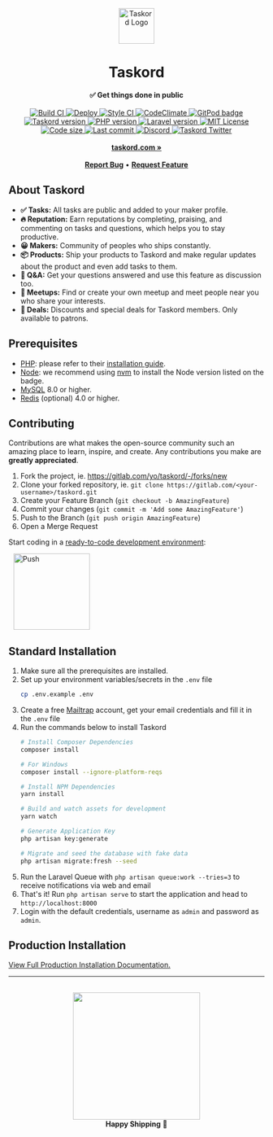 <div align="center">
    <p>
        <img src="https://ik.imagekit.io/taskordimg/logo_8lLu9EPFa.svg" height="70" alt="Taskord Logo">
    </p>
    <h1>Taskord</h1>
    <strong>✅ Get things done in public</strong>
</div>
<br>
<div align="center">
    <a href="https://gitlab.com/yo/taskord/-/commits/main">
        <img src="https://img.shields.io/gitlab/pipeline/yo/taskord/main?label=build" alt="Build CI">
    </a>
    <a href="https://gitlab.com/yo/taskord-deploy/-/pipelines">
        <img src="https://img.shields.io/gitlab/pipeline/yo/taskord-deploy/master?color=%236a63ec&label=deploy" alt="Deploy">
    </a>
    <a href="https://gitlab.styleci.io/repos/20359920?branch=main">
        <img src="https://gitlab.styleci.io/repos/20359920/shield" alt="Style CI">
    </a>
    <a href="https://codeclimate.com/github/taskordhq/taskord/maintainability">
        <img src="https://api.codeclimate.com/v1/badges/75e96c16840ed823cd66/maintainability" alt="CodeClimate"/>
    </a>
    <a href="https://gitpod.io/#https://gitlab.com/yo/taskord">
        <img src="https://img.shields.io/badge/setup-automated-blue?logo=gitpod" alt="GitPod badge">
    </a>
    <a href="https://gitlab.com/yo/taskord/-/releases">
        <img src="https://badgen.net/gitlab/release/yo/taskord" alt="Taskord version">
    </a>
    <a href="https://www.php.net">
        <img src="https://img.shields.io/badge/PHP-v8.0-green.svg" alt="PHP version">
    </a>
    <a href="https://laravel.com">
        <img src="https://img.shields.io/badge/Laravel-v8.x-brightgreen.svg" alt="Laravel version">
    </a>
    <a href="LICENSE">
        <img src="https://img.shields.io/badge/license-MIT-green?longCache=true" alt="MIT License">
    </a>
    <a href="https://gitlab.com/yo/taskord">
        <img src="https://img.shields.io/github/languages/code-size/taskordhq/taskord" alt="Code size">
    </a>
    <a href="https://gitlab.com/yo/taskord/-/commits/main">
        <img src="https://badgen.net/gitlab/last-commit/yo/taskord" alt="Last commit">
    </a>
    <a href="https://discord.gg/9M4Q65b">
        <img src="https://img.shields.io/discord/742712073670230026.svg?label=&logo=discord&logoColor=ffffff&color=7389D8&labelColor=6A7EC2" alt="Discord">
    </a>
    <a href="https://twitter.com/taskord">
        <img src="https://img.shields.io/twitter/follow/taskord?label=Follow&style=social" alt="Taskord Twitter">
    </a>
</div>
<div align="center">
    <br>
    <a href="https://taskord.com"><b>taskord.com »</b></a>
    <br><br>
    <a href="https://gitlab.com/yo/taskord/-/issues/new"><b>Report Bug</b></a>
    •
    <a href="https://gitlab.com/yo/taskord/-/issues/new"><b>Request Feature</b></a>
</div>

## About Taskord

- **✅ Tasks:** All tasks are public and added to your maker profile.
- **🔥 Reputation:** Earn reputations by completing, praising, and commenting on tasks and questions, which helps you to stay productive.
- **😀 Makers:** Community of peoples who ships constantly.
- **📦 Products:** Ship your products to Taskord and make regular updates about the product and even add tasks to them.
- **💬 Q&A:** Get your questions answered and use this feature as discussion too.
- **🤝 Meetups:** Find or create your own meetup and meet people near you who share your interests.
- **🎁 Deals:** Discounts and special deals for Taskord members. Only available to patrons.

## Prerequisites

- [PHP](https://www.php.net): please refer to their [installation guide](https://www.php.net/manual/en/install.php).
- [Node](https://nodejs.org): we recommend using [nvm](https://github.com/nvm-sh/nvm) to install the Node version listed on the badge.
- [MySQL](http://www.mysql.com) 8.0 or higher.
- [Redis](https://redis.io) (optional) 4.0 or higher.

## Contributing

Contributions are what makes the open-source community such an amazing place to learn, inspire, and create. Any contributions you make are **greatly appreciated**.

1. Fork the project, ie. https://gitlab.com/yo/taskord/-/forks/new
2. Clone your forked repository, ie. `git clone https://gitlab.com/<your-username>/taskord.git`
3. Create your Feature Branch (`git checkout -b AmazingFeature`)
4. Commit your changes (`git commit -m 'Add some AmazingFeature'`)
5. Push to the Branch (`git push origin AmazingFeature`)
6. Open a Merge Request

Start coding in a [ready-to-code development environment](https://www.gitpod.io):

<a href="https://gitpod.io/#https://gitlab.com/yo/taskord" style="padding: 10px;">
    <img src="https://gitpod.io/button/open-in-gitpod.svg" width="150" alt="Push" align="center">
</a>

## Standard Installation

1. Make sure all the prerequisites are installed.
2. Set up your environment variables/secrets in the `.env` file
    ```sh
    cp .env.example .env
    ```
3. Create a free [Mailtrap](https://mailtrap.io) account, get your email credentials and fill it in the `.env` file
4. Run the commands below to install Taskord
    ```sh
    # Install Composer Dependencies
    composer install

    # For Windows
    composer install --ignore-platform-reqs

    # Install NPM Dependencies
    yarn install

    # Build and watch assets for development
    yarn watch

    # Generate Application Key
    php artisan key:generate

    # Migrate and seed the database with fake data
    php artisan migrate:fresh --seed
    ```
5. Run the Laravel Queue with `php artisan queue:work --tries=3` to receive notifications via web and email
6. That's it! Run `php artisan serve` to start the application and head to `http://localhost:8000`
7. Login with the default credentials, username as `admin` and password as `admin`.

## Production Installation

[View Full Production Installation Documentation.](/docs/installation.md)

-----

<br>

<div align="center">
    <img width="250px" src="https://ik.imagekit.io/taskordimg/yVtUpZa_5v_VIfhN4.gif">
    <br>
    <strong>Happy Shipping</strong> 🚀
</div>
